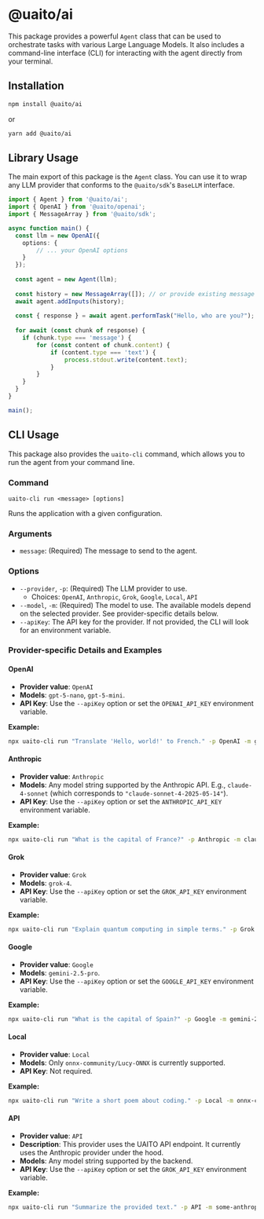 # @uaito/ai

This package provides a powerful `Agent` class that can be used to orchestrate tasks with various Large Language Models. It also includes a command-line interface (CLI) for interacting with the agent directly from your terminal.

## Installation

```bash
npm install @uaito/ai
```

or

```bash
yarn add @uaito/ai
```

## Library Usage

The main export of this package is the `Agent` class. You can use it to wrap any LLM provider that conforms to the `@uaito/sdk`'s `BaseLLM` interface.

```typescript
import { Agent } from '@uaito/ai';
import { OpenAI } from '@uaito/openai';
import { MessageArray } from '@uaito/sdk';

async function main() {
  const llm = new OpenAI({
    options: {
        // ... your OpenAI options
    }
  });
  
  const agent = new Agent(llm);
  
  const history = new MessageArray([]); // or provide existing message history
  await agent.addInputs(history);
  
  const { response } = await agent.performTask("Hello, who are you?");
  
  for await (const chunk of response) {
    if (chunk.type === 'message') {
        for (const content of chunk.content) {
            if (content.type === 'text') {
                process.stdout.write(content.text);
            }
        }
    }
  }
}

main();
```

## CLI Usage

This package also provides the `uaito-cli` command, which allows you to run the agent from your command line.

### Command

```
uaito-cli run <message> [options]
```

Runs the application with a given configuration.

### Arguments

-   `message`: (Required) The message to send to the agent.

### Options

-   `--provider`, `-p`: (Required) The LLM provider to use.
    -   Choices: `OpenAI`, `Anthropic`, `Grok`, `Google`, `Local`, `API`
-   `--model`, `-m`: (Required) The model to use. The available models depend on the selected provider. See provider-specific details below.
-   `--apiKey`: The API key for the provider. If not provided, the CLI will look for an environment variable.

### Provider-specific Details and Examples

#### OpenAI

-   **Provider value**: `OpenAI`
-   **Models**: `gpt-5-nano`, `gpt-5-mini`.
-   **API Key**: Use the `--apiKey` option or set the `OPENAI_API_KEY` environment variable.

**Example:**
```bash
npx uaito-cli run "Translate 'Hello, world!' to French." -p OpenAI -m gpt-5-nano
```

#### Anthropic

-   **Provider value**: `Anthropic`
-   **Models**: Any model string supported by the Anthropic API. E.g., `claude-4-sonnet` (which corresponds to `"claude-sonnet-4-2025-05-14"`).
-   **API Key**: Use the `--apiKey` option or set the `ANTHROPIC_API_KEY` environment variable.

**Example:**
```bash
npx uaito-cli run "What is the capital of France?" -p Anthropic -m claude-4-sonnet
```

#### Grok

-   **Provider value**: `Grok`
-   **Models**: `grok-4`.
-   **API Key**: Use the `--apiKey` option or set the `GROK_API_KEY` environment variable.

**Example:**
```bash
npx uaito-cli run "Explain quantum computing in simple terms." -p Grok -m grok-4
```

#### Google

-   **Provider value**: `Google`
-   **Models**: `gemini-2.5-pro`.
-   **API Key**: Use the `--apiKey` option or set the `GOOGLE_API_KEY` environment variable.

**Example:**
```bash
npx uaito-cli run "What is the capital of Spain?" -p Google -m gemini-2.5-pro
```

#### Local

-   **Provider value**: `Local`
-   **Models**: Only `onnx-community/Lucy-ONNX` is currently supported.
-   **API Key**: Not required.

**Example:**
```bash
npx uaito-cli run "Write a short poem about coding." -p Local -m onnx-community/Lucy-ONNX
```

#### API

-   **Provider value**: `API`
-   **Description**: This provider uses the UAITO API endpoint. It currently uses the Anthropic provider under the hood.
-   **Models**: Any model string supported by the backend.
-   **API Key**: Use the `--apiKey` option or set the `GROK_API_KEY` environment variable.

**Example:**
```bash
npx uaito-cli run "Summarize the provided text." -p API -m some-anthropic-model
```
